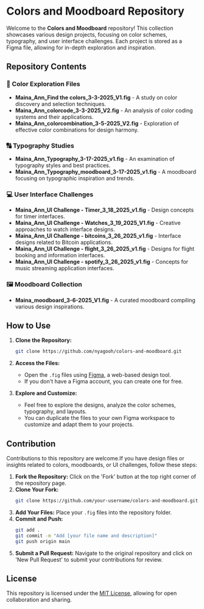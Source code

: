 # Colors and Moodboard Repository

Welcome to the **Colors and Moodboard** repository! This collection showcases various design projects, focusing on color schemes, typography, and user interface challenges. Each project is stored as a Figma file, allowing for in-depth exploration and inspiration.

## Repository Contents

### 🎨 Color Exploration Files
- **Maina_Ann_Find the colors_3-3-2025_V1.fig** - A study on color discovery and selection techniques.
- **Maina_Ann_colorcode_3-3-2025_V2.fig** - An analysis of color coding systems and their applications.
- **Maina_Ann_colorcombination_3-5-2025_V2.fig** - Exploration of effective color combinations for design harmony.

### 🔠 Typography Studies
- **Maina_Ann_Typography_3-17-2025_v1.fig** - An examination of typography styles and best practices.
- **Maina_Ann_Typography_moodboard_3-17-2025_v1.fig** - A moodboard focusing on typographic inspiration and trends.

### 💻 User Interface Challenges
- **Maina_Ann_UI Challenge - Timer_3_18_2025_v1.fig** - Design concepts for timer interfaces.
- **Maina_Ann_UI Challenge - Watches_3_19_2025_V1.fig** - Creative approaches to watch interface designs.
- **Maina_Ann_UI Challenge - bitcoins_3_26_2025_v1.fig** - Interface designs related to Bitcoin applications.
- **Maina_Ann_UI Challenge - flight_3_26_2025_v1.fig** - Designs for flight booking and information interfaces.
- **Maina_Ann_UI Challenge - spotify_3_26_2025_v1.fig** - Concepts for music streaming application interfaces.

### 🖼️ Moodboard Collection
- **Maina_moodboard_3-6-2025_V1.fig** - A curated moodboard compiling various design inspirations.

## How to Use

1. **Clone the Repository:**
   ```bash
   git clone https://github.com/nyagooh/colors-and-moodboard.git
   ```

2. **Access the Files:**
   - Open the `.fig` files using [Figma](https://www.figma.com/), a web-based design tool.
   - If you don't have a Figma account, you can create one for free.

3. **Explore and Customize:**
   - Feel free to explore the designs, analyze the color schemes, typography, and layouts.
   - You can duplicate the files to your own Figma workspace to customize and adapt them to your projects.

## Contribution

Contributions to this repository are welcome.If you have design files or insights related to colors, moodboards, or UI challenges, follow these steps:

1. **Fork the Repository:** Click on the 'Fork' button at the top right corner of the repository page.
2. **Clone Your Fork:**
   ```bash
   git clone https://github.com/your-username/colors-and-moodboard.git
   ```
3. **Add Your Files:** Place your `.fig` files into the repository folder.
4. **Commit and Push:**
   ```bash
   git add .
   git commit -m "Add [your file name and description]"
   git push origin main
   ```
5. **Submit a Pull Request:** Navigate to the original repository and click on 'New Pull Request' to submit your contributions for review.

## License

This repository is licensed under the [MIT License](LICENSE), allowing for open collaboration and sharing.

